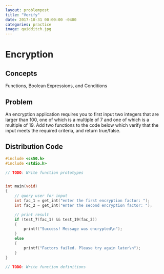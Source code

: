 ```yaml
---
layout: problempost
title: "Verify"
date: 2017-10-31 00:00:00 -0400
categories: practice
image: quidditch.jpg
---
```


# Encryption

## Concepts

Functions, Boolean Expressions, and Conditions

## Problem
An encryption application requires you to first input two integers that are larger than 100, one of which is a multiple of 7 and one of which is a multiple of 19. Add two functions to the code below which verify that the input meets the required criteria, and return true/false.  

## Distribution Code
```c
#include <cs50.h>
#include <stdio.h>

// TODO: Write function prototypes


int main(void)
{
    // query user for input
    int fac_1 = get_int("enter the first encryption factor: ");
    int fac_2 = get_int("enter the second encryption factor: ");

    // print result
    if (test_7(fac_1) && test_19(fac_2))
    {
        printf("Success! Message was encrypted\n");
    }
    else
    {
        printf("Factors failed. Please try again later\n");
    }
}

// TODO: Write function definitions

```

